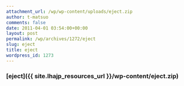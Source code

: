 ```yaml
---
attachment_url: /wp/wp-content/uploads/eject.zip
author: t-matsuo
comments: false
date: 2011-04-01 03:54:00+00:00
layout: post
permalink: /wp/archives/1272/eject
slug: eject
title: eject
wordpress_id: 1273
---
```


### [eject]({{ site.lhajp_resources_url }}/wp-content/eject.zip)
